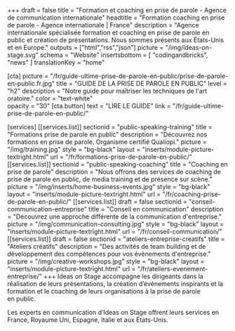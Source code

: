 +++
draft			= false
title			= "Formation et coaching en prise de parole - Agence de communication internationale"
headtitle		= "Formation coaching en prise de parole - Agence internationale | France"
description		= "Agence internationale spécialisée formation et coaching en prise de parole en public et création de présentations. Nous sommes présents aux États-Unis et en Europe."
outputs			= ["html","rss","json"]
picture			= "/img/ideas-on-stage.svg"
schema			= "Website"
insertsbottom	= [ "codingandbricks", "news" ]
translationKey	= "home"

[cta]
	picture 		= "/fr/guide-ultime-prise-de-parole-en-public/prise-de-parole-en-public.fr.jpg"
	title 			= "GUIDE DE LA PRISE DE PAROLE EN PUBLIC"
	level			= "h2"
	description 	= "Notre guide pour maîtriser les techniques de l'art oratoire."
	color			= "text-white"	
	opacity			= "30"
	[cta.button]
		text 			= "LIRE LE GUIDE"
		link			= "/fr/guide-ultime-prise-de-parole-en-public/"

[services]
	[[services.list]]
		sectionid		= "public-speaking-training"
		title			= "Formations prise de parole en public"
		description		= "Découvrez nos formations en prise de parole. Organisme certifié Qualiopi."
		picture			= "/img/training.jpg"
		style			= "bg-black"
		layout			= "inserts/module-picture-textright.html"
		url				= "/fr/formations-prise-de-parole-en-public/"
	[[services.list]]
		sectionid		= "public-speaking-coaching"
		title			= "Coaching en prise de parole"
		description		= "Nous offrons des services de coaching de prise de parole en public, de media training et de présence sur scène."
		picture			= "/img/inserts/home-business-events.jpg"
		style			= "bg-black"
		layout			= "inserts/module-picture-textright.html"
		url				= "/fr/coaching-prise-de-parole-en-public/"	
	[[services.list]]
		draft			= false
		sectionid		= "conseil-communication-entreprise"
		title			= "Conseil en communication"
		description		= "Découvrez une approche différente de la communication d'entreprise."
		picture			= "/img/communication-consulting.jpg"
		style			= "bg-black"
		layout			= "inserts/module-picture-textright.html"
		url				= "/fr/conseil-communication/"
	[[services.list]]
		draft			= false
		sectionid		= "ateliers-entreprise-creatifs"
		title			= "Ateliers créatifs"
		description		= "Des activités de team building et de développement des compétences pour vos évènements d'entreprise."
		picture			= "/img/creative-workshops.jpg"
		style			= "bg-black"
		layout			= "inserts/module-picture-textright.html"
		url				= "/fr/ateliers-evenement-entreprise/"
+++
Ideas on Stage accompagne les dirigeants dans la réalisation de leurs présentations, la création d’événements inspirants et la formation et le coaching de leurs organisations à la prise de parole en public.

Les experts en communication d’Ideas on Stage offrent leurs services en France, Royaume Uni, Espagne, Italie et aux États-Unis.
